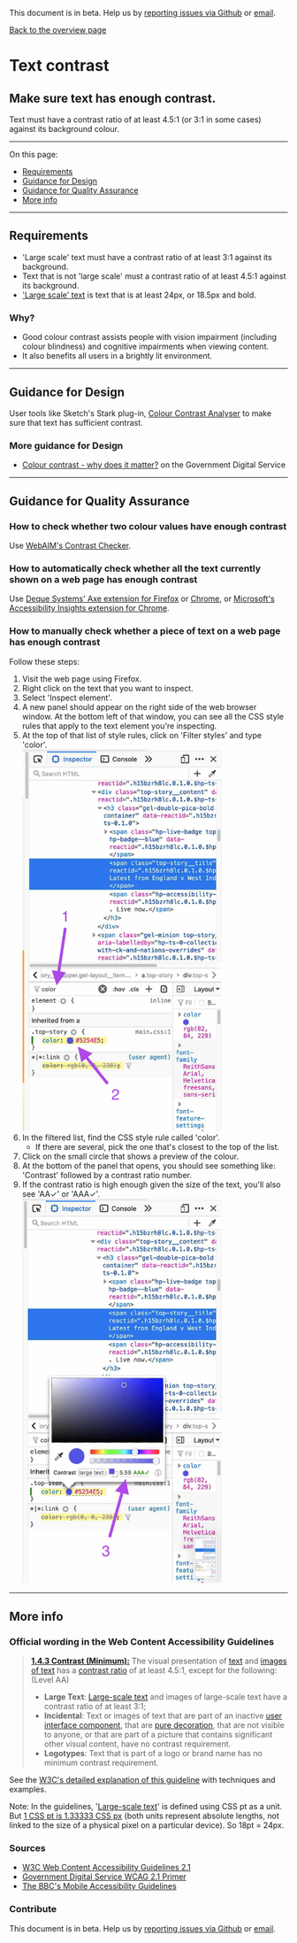 This document is in beta. Help us by [reporting issues via Github](https://github.com/jfhector/accessibility-guidelines) or [email](mailto:jeanfrancois.hector@googlemail.com).

[Back to the overview page](./../index.html)

# Text contrast

## Make sure text has enough contrast.

Text must have a contrast ratio of at least 4.5:1 (or 3:1 in some cases) against its background colour.

---

On this page:

- [Requirements](#requirements)
- [Guidance for Design](#guidance-for-design)
- [Guidance for Quality Assurance](#guidance-for-quality-assurance)
- [More info](#more-info)

---

## Requirements

- 'Large scale' text must have a contrast ratio of at least 3:1 against its background.
- Text that is not 'large scale' must a contrast ratio of at least 4.5:1 against its background.
- ['Large scale' text](https://www.w3.org/TR/UNDERSTANDING-WCAG20/visual-audio-contrast-contrast.html#larger-scaledef) is text that is at least 24px, or 18.5px and bold.

### Why?

- Good colour contrast assists people with vision impairment (including colour blindness) and cognitive impairments when viewing content.
- It also benefits all users in a brightly lit environment.

---

## Guidance for Design

User tools like Sketch's Stark plug-in, [Colour Contrast Analyser](https://developer.paciellogroup.com/resources/contrastanalyser/) to make sure that text has sufficient contrast.

### More guidance for Design

- [Colour contrast - why does it matter?](https://accessibility.blog.gov.uk/2016/06/17/colour-contrast-why-does-it-matter/) on the Government Digital Service

---

## Guidance for Quality Assurance

### How to check whether two colour values have enough contrast

Use [WebAIM's Contrast Checker](https://webaim.org/resources/contrastchecker/).

### How to automatically check whether all the text currently shown on a web page has enough contrast

Use [Deque Systems' Axe extension for Firefox](https://addons.mozilla.org/en-GB/firefox/addon/axe-devtools/) or [Chrome](https://chrome.google.com/webstore/detail/axe-web-accessibility-tes/lhdoppojpmngadmnindnejefpokejbdd), or [Microsoft's Accessibility Insights extension for Chrome](https://chrome.google.com/webstore/detail/accessibility-insights-fo/pbjjkligggfmakdaogkfomddhfmpjeni?hl=en).

### How to manually check whether a piece of text on a web page has enough contrast

Follow these steps:

<ol>
    <li>
        Visit the web page using Firefox.
    </li>
    <li>
        Right click on the text that you want to inspect.
    </li>
    <li>
        Select 'Inspect element'.
    </li>
    <li>
        A new panel should appear on the right side of the web browser window. At the bottom left of that window, you can see all the CSS style rules that apply to the text element you're inspecting.
    </li>
    <li>
        At the top of that list of style rules, click on 'Filter styles' and type 'color'. <br>
        <img src="../assets/143 - how to check - step 1.jpg" width="360" alt="">
    </li>
    <li>
        In the filtered list, find the CSS style rule called 'color'.
        <ul>
            <li>
                If there are several, pick the one that's closest to the top of the list.
            </li>
        </ul>
    </li>
    <li>
        Click on the small circle that shows a preview of the colour.
    </li>
    <li>
        At the bottom of the panel that opens, you should see something like: 'Contrast' followed by a contrast ratio number.
    </li>
    <li>
        If the contrast ratio is high enough given the size of the text, you'll also see 'AA&check;' or 'AAA&check;'. <br>
        <img src="../assets/143 - how to check - step 2.jpg" width="360" alt="">
    </li>
</ol>

---

## More info

### Official wording in the Web Content Accessibility Guidelines

> [**1.4.3 Contrast (Minimum):**](https://www.w3.org/TR/UNDERSTANDING-WCAG20/content-structure-separation-programmatic.html) The visual presentation of [text](https://www.w3.org/TR/UNDERSTANDING-WCAG20/visual-audio-contrast-contrast.html#textdef) and [images of text](https://www.w3.org/TR/UNDERSTANDING-WCAG20/visual-audio-contrast-contrast.html#images-of-textdef) has a [contrast ratio](https://www.w3.org/TR/UNDERSTANDING-WCAG20/visual-audio-contrast-contrast.html#contrast-ratiodef) of at least 4.5:1, except for the following: (Level AA)
>
> - **Large Text**: [Large-scale text](https://www.w3.org/TR/UNDERSTANDING-WCAG20/visual-audio-contrast-contrast.html#larger-scaledef) and images of large-scale text have a contrast ratio of at least 3:1;
> - **Incidental**: Text or images of text that are part of an inactive [user interface component](https://www.w3.org/TR/UNDERSTANDING-WCAG20/visual-audio-contrast-contrast.html#user-interface-componentdef), that are [pure decoration](https://www.w3.org/TR/UNDERSTANDING-WCAG20/visual-audio-contrast-contrast.html#puredecdef), that are not visible to anyone, or that are part of a picture that contains significant other visual content, have no contrast requirement.
> - **Logotypes**: Text that is part of a logo or brand name has no minimum contrast requirement.

See the [W3C's detailed explanation of this guideline](https://www.w3.org/TR/UNDERSTANDING-WCAG20/content-structure-separation-programmatic.html) with techniques and examples.

Note: In the guidelines, '[Large-scale text](https://www.w3.org/TR/UNDERSTANDING-WCAG20/visual-audio-contrast-contrast.html#larger-scaledef)' is defined using CSS pt as a unit. But [1 CSS pt is 1.33333 CSS px](https://www.w3.org/TR/css-values-3/#absolute-lengths) (both units represent absolute lengths, not linked to the size of a physical pixel on a particular device). So 18pt = 24px.

### Sources

- [W3C Web Content Accessibility Guidelines 2.1](https://www.w3.org/TR/WCAG21/)
- [Government Digital Service WCAG 2.1 Primer](https://alphagov.github.io/wcag-primer/)
- [The BBC's Mobile Accessibility Guidelines](https://www.bbc.co.uk/guidelines/futuremedia/accessibility/mobile/summary)

### Contribute

This document is in beta. Help us by [reporting issues via Github](https://github.com/jfhector/accessibility-guidelines) or [email](mailto:jeanfrancois.hector@googlemail.com).
